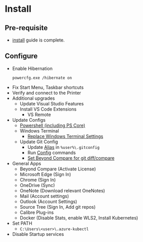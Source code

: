 # Install

## Pre-requisite

* [install](install.md) guide is complete.

## Configure

* Enable Hibernation
  ```
  powercfg.exe /hibernate on
  ```
* Fix Start Menu, Taskbar shortcuts
* Verify and connect to the Printer
* Additional upgrades
  * Update Visual Studio Features
  * Install VS Code Extensions
    * VS Remote
* Update Configs
  * [Powershell (including PS Core)](powershell.md) 
  * Windows Terminal
    * [Replace Windows Terminal Settings](WindowsTerminal/settings.json)
  * Update Git Config
    * Update [Alias](git\alias.txt) in `%user%\.gitconfig`
    * Run [Config](git\config.txt) commands
    * [Set Beyond Compare for git diff/compare](https://www.scootersoftware.com/support.php?zz=kb_vcs#gitwindows)
* General Apps
  * Beyond Compare (Activate License)
  * Microsoft Edge (Sign In)
  * Chrome (Sign In)
  * OneDrive (Sync)
  * OneNote (Download relevant OneNotes)
  * Mail (Account settings)
  * Outlook (Account Settings)
  * Source Tree (Sign In, Add git repos)
  * Calibre Plug-ins
  * Docker (Disable Stats, enable WLS2, Install Kubernetes)
* Set PATH
  * `C:\Users\<user>\.azure-kubectl`
* Disable Startup services